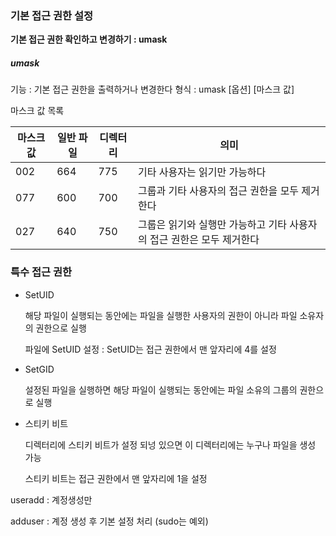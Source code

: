 ### 기본 접근 권한 설정

**기본 접근 권한 확인하고 변경하기 : umask**

##### umask

기능 : 기본 접근 권한을 출력하거나 변경한다 형식 : umask [옵션] [마스크 값]

 마스크 값 목록

| 마스크 값 | 일반 파일 | 디렉터리 | 의미                                                         |
| --------- | --------- | -------- | ------------------------------------------------------------ |
| 002       | 664       | 775      | 기타 사용자는 읽기만 가능하다                                |
| 077       | 600       | 700      | 그룹과 기타 사용자의 접근 권한을 모두 제거한다               |
| 027       | 640       | 750      | 그룹은 읽기와 실행만 가능하고 기타 사용자의 접근 권한은 모두 제거한다 |

### 특수 접근 권한

- SetUID

  해당 파일이 실행되는 동안에는 파일을 실행한 사용자의 권한이 아니라 파일 소유자의 권한으로 실행

  파일에 SetUID 설정 : SetUID는 접근 권한에서 맨 앞자리에 4를 설정

- SetGID

  설정된 파일을 실행하면 해당 파일이 실행되는 동안에는 파일 소유의 그룹의 권한으로 실행

- 스티키 비트

  디렉터리에 스티키 비트가 설정 되넝 있으면 이 디렉터리에는 누구나 파일을 생성 가능

  스티키 비트는 접근 권한에서 맨 앞자리에 1을 설정

useradd : 계정생성만

adduser : 계정 생성 후 기본 설정 처리 (sudo는 예외)